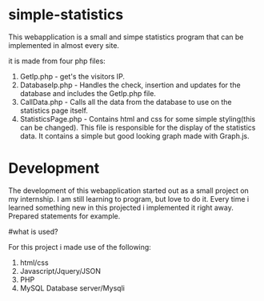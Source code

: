 # simple-statistics
This webapplication is a small and simpe statistics program that can be implemented in almost every site. 

it is made from four php files:

   1. GetIp.php - get's the visitors IP. 
   2. DatabaseIp.php - Handles the check, insertion and updates for the database and includes the GetIp.php file.
   3. CallData.php - Calls all the data from the database to use on the statistics page itself.
   4. StatisticsPage.php - Contains html and css for some simple styling(this can be changed). This file is responsible for the display of the statistics data. It contains a simple but good looking graph made with Graph.js.
  

# Development 

The development of this webapplication started out as a small project on my internship. I am still learning to program, but love to do it. Every time i learned something new in this projected i implemented it right away. Prepared statements for example.


#what is used?

For this project i made use of the following:

   1. html/css 
   2. Javascript/Jquery/JSON
   3. PHP
   4. MySQL Database server/Mysqli
